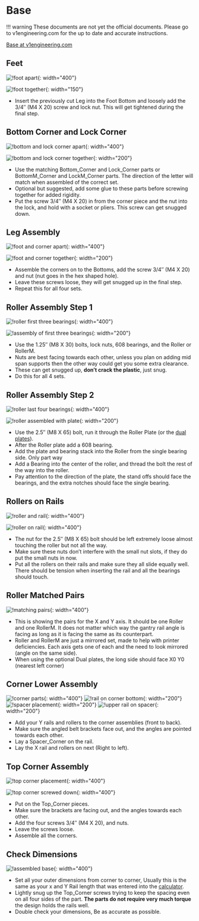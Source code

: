# Base

!!! warning
    These documents are not yet the official documents. Please go to v1engineering.com for the up to date and accurate
    instructions.

[Base at v1engineering.com](https://www.v1engineering.com/base/)

## Feet

![!foot apart](https://www.v1engineering.com/wp-content/uploads/2016/08/IMG_20160823_115308.jpg){: width="400"}

![!foot together](https://www.v1engineering.com/wp-content/uploads/2016/08/IMG_20160823_115352.jpg){: width="150"}

* Insert the previously cut Leg into the Foot Bottom and loosely add the 3/4″ (M4 X 20) screw and lock nut. This will get tightened during the final step.

## Bottom Corner and Lock Corner

![!bottom and lock corner apart](https://www.v1engineering.com/wp-content/uploads/2016/08/IMG_20160823_115926.jpg){: width="400"}

![!bottom and lock corner together](https://www.v1engineering.com/wp-content/uploads/2016/08/IMG_20160823_120220.jpg){: width="200"}

* Use the matching Bottom_Corner and Lock_Corner parts or BottomM_Corner and LockM_Corner parts. The direction of the letter will match when assembled of the correct set.
* Optional but suggested, add some glue to these parts before screwing together for added rigidity.
* Put the screw 3/4″ (M4 X 20) in from the corner piece and the nut into the lock, and hold with a socket or pliers. This screw can get snugged down.

## Leg Assembly

![!foot and corner apart](https://www.v1engineering.com/wp-content/uploads/2016/08/IMG_20160823_120845.jpg){: width="400"}

![!foot and corner together](https://www.v1engineering.com/wp-content/uploads/2016/08/IMG_20160823_120959.jpg){: width="200"}

* Assemble the corners on to the Bottoms, add the screw 3/4″ (M4 X 20) and nut (nut goes in the hex shaped hole).
* Leave these screws loose, they will get snugged up in the final step.
* Repeat this for all four sets.

## Roller Assembly Step 1

![!roller first three bearings](https://www.v1engineering.com/wp-content/uploads/2016/08/IMG_20160823_121442.jpg){: width="400"}

![!assembly of first three bearings](https://www.v1engineering.com/wp-content/uploads/2016/08/IMG_20160823_121655.jpg){: width="200"}

* Use the 1.25″ (M8 X 30) bolts, lock nuts, 608 bearings, and the Roller or RollerM.
* Nuts are best facing towards each other, unless you plan on adding mid span supports then the other way could get you some extra clearance.
* These can get snugged up, **don’t crack the plastic**, just snug.
* Do this for all 4 sets.

## Roller Assembly Step 2

![!roller last four bearings](https://www.v1engineering.com/wp-content/uploads/2016/08/IMG_20160823_123602.jpg){: width="400"}

![!roller assembled with plate](https://www.v1engineering.com/wp-content/uploads/2016/08/IMG_20160823_123933.jpg){: width="200"}

* Use the 2.5″ (M8 X 65) bolt, run it through the Roller Plate (or the [dual plates](https://www.thingiverse.com/thing:2847042)).
* After the Roller plate add a 608 bearing.
* Add the plate and bearing stack into the Roller from the single bearing side. Only part way
* Add a Bearing into the center of the roller, and thread the bolt the rest of the way into the roller.
* Pay attention to the direction of the plate, the stand offs should face the bearings, and the extra notches should face the single bearing.

## Rollers on Rails

![!roller and rail](https://www.v1engineering.com/wp-content/uploads/2016/08/IMG_20160823_124453.jpg){: width="400"}

![!roller on rail](https://www.v1engineering.com/wp-content/uploads/2016/08/IMG_20160823_124619.jpg){: width="400"}

* The nut for the 2.5″ (M8 X 65) bolt should be left extremely loose almost touching the roller but not all the way.
* Make sure these nuts don’t interfere with the small nut slots, if they do put the small nuts in now.
* Put all the rollers on their rails and make sure they all slide equally well. There should be tension when inserting the rail and all the bearings should touch.

## Roller Matched Pairs

![!matching pairs](https://www.v1engineering.com/wp-content/uploads/2016/08/IMG_20160823_125042.jpg){: width="400"}

* This is showing the pairs for the X and Y axis. It should be one Roller and one RollerM. It does not matter which way the gantry rail angle is facing as long as it is facing the same as its counterpart.
* Roller and RollerM are just a mirrored set, made to help with printer deficiencies. Each axis gets one of each and the need to look mirrored (angle on the same side).
* When using the optional Dual plates, the long side should face X0 Y0 (nearest left corner)

## Corner Lower Assembly

![!corner parts](https://www.v1engineering.com/wp-content/uploads/2016/08/IMG_20160823_125433.jpg){: width="400"}
![!rail on corner bottom](https://www.v1engineering.com/wp-content/uploads/2016/08/IMG_20160823_125615.jpg){: width="200"}
![!spacer placement](https://www.v1engineering.com/wp-content/uploads/2016/08/IMG_20160823_125701.jpg){: width="200"}
![!upper rail on spacer](https://www.v1engineering.com/wp-content/uploads/2016/08/IMG_20160823_125736.jpg){: width="200"}

* Add your Y rails and rollers to the corner assemblies (front to back).
* Make sure the angled belt brackets face out, and the angles are pointed towards each other.
* Lay a Spacer_Corner on the rail.
* Lay the X rail and rollers on next (Right to left).

## Top Corner Assembly

![!top corner placement](https://www.v1engineering.com/wp-content/uploads/2016/08/IMG_20160823_125916-400x300.jpg){: width="400"}

![!top corner screwed down](https://www.v1engineering.com/wp-content/uploads/2016/08/IMG_20160823_130032.jpg){: width="400"}

* Put on the Top_Corner pieces.
* Make sure the brackets are facing out, and the angles towards each other.
* Add the four screws 3/4″ (M4 X 20), and nuts.
* Leave the screws loose.
* Assemble all the corners.

## Check Dimensions

![!assembled base](https://www.v1engineering.com/wp-content/uploads/2016/08/IMG_20160823_131408-400x277.jpg){: width="400"}

* Set all your outer dimensions from corner to corner, Usually this is the same as your x and Y Rail length that was entered into the [calculator](https://www.v1engineering.com/assembly/conduit-rails-tubes-pipes/).
* Lightly snug up the Top_Corner screws trying to keep the spacing even on all four sides of the part. **The parts do not require very much torque** the design holds the rails well.
* Double check your dimensions, Be as accurate as possible.

